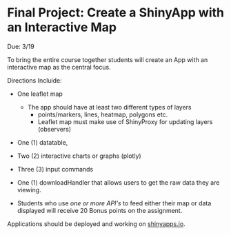 # Final Project: Create a ShinyApp with an Interactive Map

Due: 3/19

To bring the entire course together students will create an App with an interactive map as the central focus.

Directions Incluide:
* One leaflet map
  * The app should have at least two different types of layers 
    * points/markers, lines, heatmap, polygons etc.
    * Leaflet map must make use of ShinyProxy for updating layers (observers)
* One (1) datatable, 
* Two (2) interactive charts or graphs (plotly)
* Three (3) input commands 
* One (1) downloadHandler that allows users to get the raw data they are viewing.

* Students who use _one or more API's_ to feed either their map or data displayed will receive 20 Bonus points on the assignment.

Applications should be deployed and working on [shinyapps.io](https://www.shinyapps.io/).

